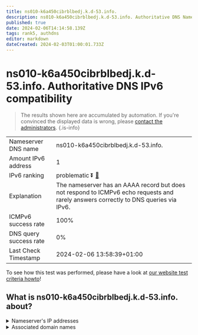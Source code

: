 ```yaml
---
title: ns010-k6a450cibrblbedj.k.d-53.info.
description: ns010-k6a450cibrblbedj.k.d-53.info. Authoritative DNS Nameserver IPv6 compatibility
published: true
date: 2024-02-06T14:14:58.139Z
tags: rank5, authdns
editor: markdown
dateCreated: 2024-02-03T01:00:01.733Z
---
```


# ns010-k6a450cibrblbedj.k.d-53.info. Authoritative DNS IPv6 compatibility

> The results shown here are accumulated by automation. If you're convinced the displayed data is wrong, please [contact the administrators](/howto/chat). 
{.is-info}




|   |   |
| - | - |
| Nameserver DNS name | ns010-k6a450cibrblbedj.k.d-53.info.
| Amount IPv6 address | 1
| IPv6 ranking | problematic :arrow_double_down: [🔗](/howto/ranking) |
| Explanation | The nameserver has an AAAA record but does not respond to ICMPv6 echo requests and rarely answers correctly to DNS queries via IPv6. |
| ICMPv6 success rate | 100%|
| DNS query success rate | 0% |
| Last Check Timestamp | 2024-02-06 13:58:39+01:00 |

To see how this test was performed, please have a look at [our website test criteria howto](/howto/testcriteria/authdns)!


## What is ns010-k6a450cibrblbedj.k.d-53.info. about?




<details>
<summary>Nameserver's IP addresses</summary>

2001:240:bb81::28:41

</details>



<details>
<summary>Associated domain names</summary>

www.smfg.co.jp

</details>
